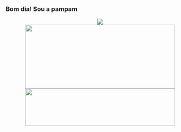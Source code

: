 ### Bom dia! Sou a pampam
<div align="center">
  <img src="https://user-images.githubusercontent.com/91758665/160262175-88008d72-85c4-49a7-8aee-ad97d8e5763a.png" />
 </div>

<div align="center">
  <a href="https://github.com/p4mpam">
  <img height="170em" width="400" src="https://github-readme-stats.vercel.app/api?username=p4mpam&show_icons=true&theme=dracula&include_all_commits=true&count_private=true"/>
  <img height="100em" width="400" src="https://github-readme-stats.vercel.app/api/top-langs/?username=p4mpam&layout=compact&langs_count=7&theme=dracula"/>
 </div>
  
<!--
  <div style="display: inline_block"><br>
    <img align="left" alt="Pam-Python" height="30" width="40" src="https://cdn.jsdelivr.net/gh/devicons/devicon/icons/python/python-original.svg">
     <img align="left" alt="Pam-Java" height="30" width="40" src="https://cdn.jsdelivr.net/gh/devicons/devicon/icons/java/java-original.svg">
     <img align="left" alt="Pam-JavaScript" height="30" width="40" src="https://cdn.jsdelivr.net/gh/devicons/devicon/icons/javascript/javascript-original.svg">
     <img align="left" alt="Pam-HTML" height="30" width="40" src="https://cdn.jsdelivr.net/gh/devicons/devicon/icons/html5/html5-original.svg">
     <img align="left" alt="Pam-CSS" height="30" width="40" src="https://cdn.jsdelivr.net/gh/devicons/devicon/icons/css3/css3-original.svg">
     <img align="left" alt="Pam-Dart" height="30" width="40" src="https://cdn.jsdelivr.net/gh/devicons/devicon/icons/dart/dart-original.svg">
  </div>
-->
  
<!--
**p4mpam/p4mpam** is a ✨ _special_ ✨ repository because its `README.md` (this file) appears on your GitHub profile.

Here are some ideas to get you started:

- 🔭 I’m currently working on ...
- 🌱 I’m currently learning ...
- 👯 I’m looking to collaborate on ...
- 🤔 I’m looking for help with ...
- 💬 Ask me about ...
- 📫 How to reach me: ...
- 😄 Pronouns: ...
- ⚡ Fun fact: ...
-->
